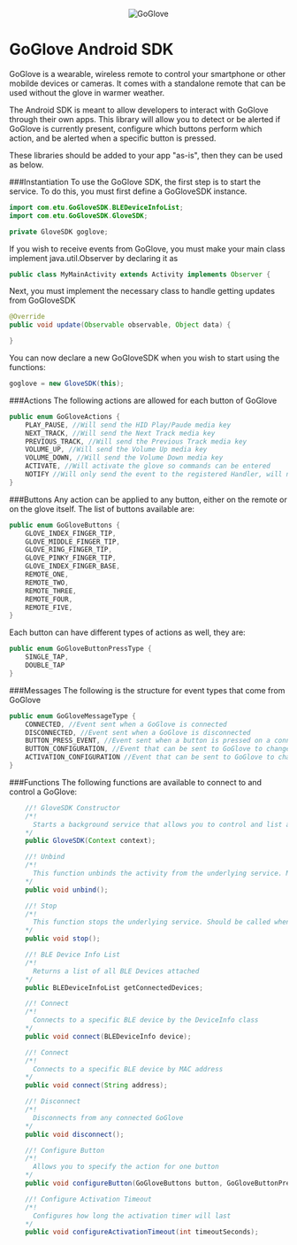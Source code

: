 <p align="center" >
<img src="http://goglove.io/static/img/Logo-horizontal.png" alt="GoGlove" title="GoGlove">
</p>

GoGlove Android SDK
==========
GoGlove is a wearable, wireless remote to control your smartphone or other mobilde devices or cameras. It comes with a standalone remote that can be used without the glove in warmer weather.

The Android SDK is meant to allow developers to interact with GoGlove through their own apps. This library will allow you to detect or be alerted if GoGlove is currently present, configure which buttons perform which action, and be alerted when a specific button is pressed.

These libraries should be added to your app "as-is", then they can be used as below.

###Instantiation
To use the GoGlove SDK, the first step is to start the service. To do this, you must first define a GoGloveSDK instance.
```Java
import com.etu.GoGloveSDK.BLEDeviceInfoList;
import com.etu.GoGloveSDK.GloveSDK;

private GloveSDK goglove;
```

If you wish to receive events from GoGlove, you must make your main class implement java.util.Observer by declaring it as
```Java
public class MyMainActivity extends Activity implements Observer {
```

Next, you must implement the necessary class to handle getting updates from GoGloveSDK
```Java
@Override
public void update(Observable observable, Object data) {

}
```

You can now declare a new GoGloveSDK when you wish to start using the functions:
```Java
goglove = new GloveSDK(this);
```

###Actions
The following actions are allowed for each button of GoGlove
```Java
public enum GoGloveActions {
    PLAY_PAUSE, //Will send the HID Play/Paude media key
    NEXT_TRACK, //Will send the Next Track media key
    PREVIOUS_TRACK, //Will send the Previous Track media key
    VOLUME_UP, //Will send the Volume Up media key
    VOLUME_DOWN, //Will send the Volume Down media key
    ACTIVATE, //Will activate the glove so commands can be entered
    NOTIFY //Will only send the event to the registered Handler, will not send any media key
}
```
###Buttons
Any action can be applied to any button, either on the remote or on the glove itself. The list of buttons available are:
```Java
public enum GoGloveButtons {
    GLOVE_INDEX_FINGER_TIP,
    GLOVE_MIDDLE_FINGER_TIP,
    GLOVE_RING_FINGER_TIP,
    GLOVE_PINKY_FINGER_TIP,
    GLOVE_INDEX_FINGER_BASE,
    REMOTE_ONE,
    REMOTE_TWO,
    REMOTE_THREE,
    REMOTE_FOUR,
    REMOTE_FIVE,
}
```

Each button can have different types of actions as well, they are:
```Java
public enum GoGloveButtonPressType {
    SINGLE_TAP,
    DOUBLE_TAP
}
```

###Messages
The following is the structure for event types that come from GoGlove
```Java
public enum GoGloveMessageType {
    CONNECTED, //Event sent when a GoGlove is connected
    DISCONNECTED, //Event sent when a GoGlove is disconnected
    BUTTON_PRESS_EVENT, //Event sent when a button is pressed on a connected GoGlove
    BUTTON_CONFIGURATION, //Event that can be sent to GoGlove to change the button configuration
    ACTIVATION_CONFIGURATION //Event that can be sent to GoGlove to change the activation timeout
}
```

###Functions
The following functions are available to connect to and control a GoGlove:
```Java
    //! GloveSDK Constructor
    /*!
      Starts a background service that allows you to control and list attached GoGloves
    */
	public GloveSDK(Context context);

	//! Unbind
    /*!
      This function unbinds the activity from the underlying service. Must be called when you leave any Activity that as called the constructor
    */
	public void unbind();

	//! Stop
    /*!
      This function stops the underlying service. Should be called when you wich the application to exit and GoGLove service to end
    */
	public void stop();

	//! BLE Device Info List
    /*!
      Returns a list of all BLE Devices attached
    */
	public BLEDeviceInfoList getConnectedDevices;

	//! Connect
    /*!
      Connects to a specific BLE device by the DeviceInfo class
    */
	public void connect(BLEDeviceInfo device);

	//! Connect
    /*!
      Connects to a specific BLE device by MAC address
    */
	public void connect(String address);

	//! Disconnect
    /*!
      Disconnects from any connected GoGlove
    */
	public void disconnect();

	//! Configure Button
    /*!
      Allows you to specify the action for one button
    */
	public void configureButton(GoGloveButtons button, GoGloveButtonPressType buttonPressType, GoGloveAction action);

	//! Configure Activation Timeout
    /*!
      Configures how long the activation timer will last
    */
	public void configureActivationTimeout(int timeoutSeconds);
```

